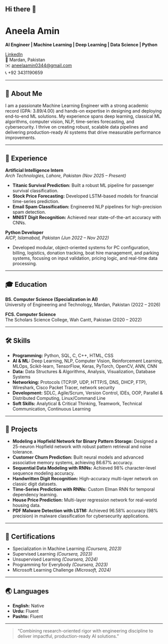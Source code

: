 ## Hi there 👋

# Aneela Amin

**AI Engineer | Machine Learning | Deep Learning | Data Science | Python**

[LinkedIn](https://www.linkedin.com/in/aneelaamin/)  
📍 Mardan, Pakistan  
✉️ aneelaamin0344@gmail.com  
📞 +92 3431190659

---

## 👋 About Me

I am a passionate Machine Learning Engineer with a strong academic record (GPA: 3.89/4.00) and hands-on expertise in designing and deploying end-to-end ML solutions. My experience spans deep learning, classical ML algorithms, computer vision, NLP, time-series forecasting, and cybersecurity. I thrive on creating robust, scalable data pipelines and delivering production-ready AI systems that drive measurable performance improvements.

---

## 💼 Experience

**Artificial Intelligence Intern**  
_Arch Technologies, Lahore, Pakistan (Nov 2025 – Present)_
- **Titanic Survival Prediction:** Built a robust ML pipeline for passenger survival classification.
- **Stock Price Forecasting:** Developed LSTM-based models for financial time-series prediction.
- **Email Spam Classification:** Engineered NLP pipelines for high-precision spam detection.
- **MNIST Digit Recognition:** Achieved near state-of-the-art accuracy with CNNs.

**Python Developer**  
_AICP, Islamabad, Pakistan (Jun 2022 – Nov 2022)_
- Developed modular, object-oriented systems for PC configuration, billing, logistics, donation tracking, boat hire management, and parking systems, focusing on input validation, pricing logic, and real-time data processing.

---

## 🎓 Education

**BS. Computer Science (Specialization in AI)**  
University of Engineering and Technology, Mardan, Pakistan (2022 – 2026)

**FCS. Computer Science**  
The Scholars Science College, Wah Cantt, Pakistan (2020 – 2022)

---

## 🛠️ Skills

- **Programming:** Python, SQL, C, C++, HTML, CSS
- **AI & ML:** Deep Learning, NLP, Computer Vision, Reinforcement Learning, MLOps, Scikit-learn, TensorFlow, Keras, PyTorch, OpenCV, ANN, CNN
- **Data:** Data Structures & Algorithms, Analysis, Visualization, Database Systems
- **Networking:** Protocols (TCP/IP, UDP, HTTP/S, DNS, DHCP, FTP), Wireshark, Cisco Packet Tracer, network security
- **Development:** SDLC, Agile/Scrum, Version Control, IDEs, OOP, Parallel & Distributed Computing, Linux/Command Line
- **Soft Skills:** Analytical & Critical Thinking, Teamwork, Technical Communication, Continuous Learning

---

## 🚀 Projects

- **Modeling a Hopfield Network for Binary Pattern Storage:** Designed a 25-neuron Hopfield network with robust pattern retrieval and noise tolerance.
- **Customer Churn Prediction:** Built neural models and advanced associative memory systems, achieving 86.67% accuracy.
- **Sequential Data Modeling with RNNs:** Achieved 98% character-level sequence modeling accuracy.
- **Handwritten Digit Recognition:** High-accuracy multi-layer network on classic digit datasets.
- **Time-Series Prediction with RNNs:** Custom Elman RNN for temporal dependency learning.
- **House Price Prediction:** Multi-layer regression network for real-world housing data.
- **PDF Malware Detection with LSTM:** Achieved 96.58% accuracy (98% precision) in malware classification for cybersecurity applications.

---

## 📜 Certifications

- Specialization in Machine Learning _(Coursera, 2023)_
- Supervised Learning _(Coursera, 2023)_
- Unsupervised Learning _(Coursera, 2024)_
- Programming for Everybody _(Coursera, 2023)_
- Microsoft Learning Challenge _(Microsoft, 2024)_

---

## 🌏 Languages

- **English:** Native
- **Urdu:** Fluent
- **Pashto:** Fluent

---

> “Combining research-oriented rigor with engineering discipline to deliver impactful, production-ready AI solutions.”
